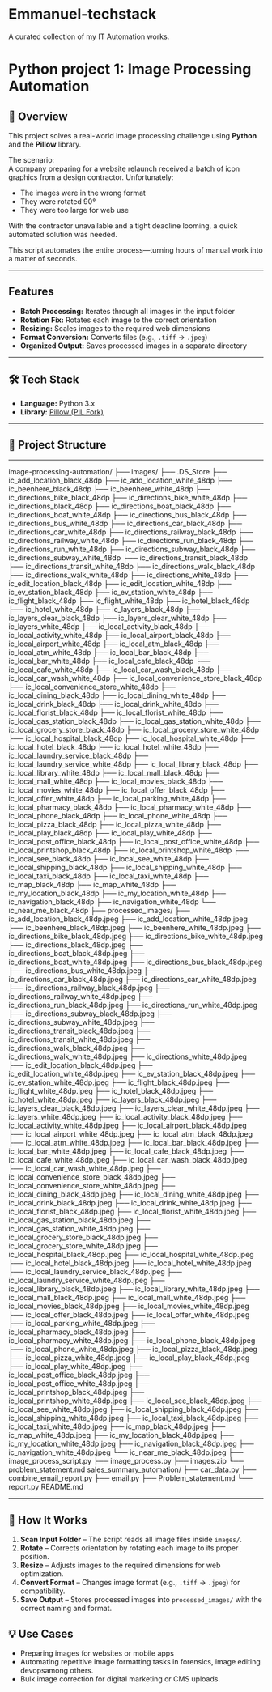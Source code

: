 # Emmanuel-techstack
A curated collection of my IT Automation works.

# Python project 1: Image Processing Automation

## 📌 Overview
This project solves a real-world image processing challenge using **Python** and the **Pillow** library.

The scenario:  
A company preparing for a website relaunch received a batch of icon graphics from a design contractor. Unfortunately:  
- The images were in the wrong format  
- They were rotated 90°  
- They were too large for web use  

With the contractor unavailable and a tight deadline looming, a quick automated solution was needed.

This script automates the entire process—turning hours of manual work into a matter of seconds.

---

## Features
- **Batch Processing:** Iterates through all images in the input folder
- **Rotation Fix:** Rotates each image to the correct orientation
- **Resizing:** Scales images to the required web dimensions
- **Format Conversion:** Converts files (e.g., `.tiff` → `.jpeg`)
- **Organized Output:** Saves processed images in a separate directory

---

## 🛠 Tech Stack
- **Language:** Python 3.x  
- **Library:** [Pillow (PIL Fork)](https://pillow.readthedocs.io/)  

---
## 📂 Project Structure
***
image-processing-automation/
    ├── images/
        ├── .DS_Store
        ├── ic_add_location_black_48dp
        ├── ic_add_location_white_48dp
        ├── ic_beenhere_black_48dp
        ├── ic_beenhere_white_48dp
        ├── ic_directions_bike_black_48dp
        ├── ic_directions_bike_white_48dp
        ├── ic_directions_black_48dp
        ├── ic_directions_boat_black_48dp
        ├── ic_directions_boat_white_48dp
        ├── ic_directions_bus_black_48dp
        ├── ic_directions_bus_white_48dp
        ├── ic_directions_car_black_48dp
        ├── ic_directions_car_white_48dp
        ├── ic_directions_railway_black_48dp
        ├── ic_directions_railway_white_48dp
        ├── ic_directions_run_black_48dp
        ├── ic_directions_run_white_48dp
        ├── ic_directions_subway_black_48dp
        ├── ic_directions_subway_white_48dp
        ├── ic_directions_transit_black_48dp
        ├── ic_directions_transit_white_48dp
        ├── ic_directions_walk_black_48dp
        ├── ic_directions_walk_white_48dp
        ├── ic_directions_white_48dp
        ├── ic_edit_location_black_48dp
        ├── ic_edit_location_white_48dp
        ├── ic_ev_station_black_48dp
        ├── ic_ev_station_white_48dp
        ├── ic_flight_black_48dp
        ├── ic_flight_white_48dp
        ├── ic_hotel_black_48dp
        ├── ic_hotel_white_48dp
        ├── ic_layers_black_48dp
        ├── ic_layers_clear_black_48dp
        ├── ic_layers_clear_white_48dp
        ├── ic_layers_white_48dp
        ├── ic_local_activity_black_48dp
        ├── ic_local_activity_white_48dp
        ├── ic_local_airport_black_48dp
        ├── ic_local_airport_white_48dp
        ├── ic_local_atm_black_48dp
        ├── ic_local_atm_white_48dp
        ├── ic_local_bar_black_48dp
        ├── ic_local_bar_white_48dp
        ├── ic_local_cafe_black_48dp
        ├── ic_local_cafe_white_48dp
        ├── ic_local_car_wash_black_48dp
        ├── ic_local_car_wash_white_48dp
        ├── ic_local_convenience_store_black_48dp
        ├── ic_local_convenience_store_white_48dp
        ├── ic_local_dining_black_48dp
        ├── ic_local_dining_white_48dp
        ├── ic_local_drink_black_48dp
        ├── ic_local_drink_white_48dp
        ├── ic_local_florist_black_48dp
        ├── ic_local_florist_white_48dp
        ├── ic_local_gas_station_black_48dp
        ├── ic_local_gas_station_white_48dp
        ├── ic_local_grocery_store_black_48dp
        ├── ic_local_grocery_store_white_48dp
        ├── ic_local_hospital_black_48dp
        ├── ic_local_hospital_white_48dp
        ├── ic_local_hotel_black_48dp
        ├── ic_local_hotel_white_48dp
        ├── ic_local_laundry_service_black_48dp
        ├── ic_local_laundry_service_white_48dp
        ├── ic_local_library_black_48dp
        ├── ic_local_library_white_48dp
        ├── ic_local_mall_black_48dp
        ├── ic_local_mall_white_48dp
        ├── ic_local_movies_black_48dp
        ├── ic_local_movies_white_48dp
        ├── ic_local_offer_black_48dp
        ├── ic_local_offer_white_48dp
        ├── ic_local_parking_white_48dp
        ├── ic_local_pharmacy_black_48dp
        ├── ic_local_pharmacy_white_48dp
        ├── ic_local_phone_black_48dp
        ├── ic_local_phone_white_48dp
        ├── ic_local_pizza_black_48dp
        ├── ic_local_pizza_white_48dp
        ├── ic_local_play_black_48dp
        ├── ic_local_play_white_48dp
        ├── ic_local_post_office_black_48dp
        ├── ic_local_post_office_white_48dp
        ├── ic_local_printshop_black_48dp
        ├── ic_local_printshop_white_48dp
        ├── ic_local_see_black_48dp
        ├── ic_local_see_white_48dp
        ├── ic_local_shipping_black_48dp
        ├── ic_local_shipping_white_48dp
        ├── ic_local_taxi_black_48dp
        ├── ic_local_taxi_white_48dp
        ├── ic_map_black_48dp
        ├── ic_map_white_48dp
        ├── ic_my_location_black_48dp
        ├── ic_my_location_white_48dp
        ├── ic_navigation_black_48dp
        ├── ic_navigation_white_48dp
        └── ic_near_me_black_48dp
    ├── processed_images/
        ├── ic_add_location_black_48dp.jpeg
        ├── ic_add_location_white_48dp.jpeg
        ├── ic_beenhere_black_48dp.jpeg
        ├── ic_beenhere_white_48dp.jpeg
        ├── ic_directions_bike_black_48dp.jpeg
        ├── ic_directions_bike_white_48dp.jpeg
        ├── ic_directions_black_48dp.jpeg
        ├── ic_directions_boat_black_48dp.jpeg
        ├── ic_directions_boat_white_48dp.jpeg
        ├── ic_directions_bus_black_48dp.jpeg
        ├── ic_directions_bus_white_48dp.jpeg
        ├── ic_directions_car_black_48dp.jpeg
        ├── ic_directions_car_white_48dp.jpeg
        ├── ic_directions_railway_black_48dp.jpeg
        ├── ic_directions_railway_white_48dp.jpeg
        ├── ic_directions_run_black_48dp.jpeg
        ├── ic_directions_run_white_48dp.jpeg
        ├── ic_directions_subway_black_48dp.jpeg
        ├── ic_directions_subway_white_48dp.jpeg
        ├── ic_directions_transit_black_48dp.jpeg
        ├── ic_directions_transit_white_48dp.jpeg
        ├── ic_directions_walk_black_48dp.jpeg
        ├── ic_directions_walk_white_48dp.jpeg
        ├── ic_directions_white_48dp.jpeg
        ├── ic_edit_location_black_48dp.jpeg
        ├── ic_edit_location_white_48dp.jpeg
        ├── ic_ev_station_black_48dp.jpeg
        ├── ic_ev_station_white_48dp.jpeg
        ├── ic_flight_black_48dp.jpeg
        ├── ic_flight_white_48dp.jpeg
        ├── ic_hotel_black_48dp.jpeg
        ├── ic_hotel_white_48dp.jpeg
        ├── ic_layers_black_48dp.jpeg
        ├── ic_layers_clear_black_48dp.jpeg
        ├── ic_layers_clear_white_48dp.jpeg
        ├── ic_layers_white_48dp.jpeg
        ├── ic_local_activity_black_48dp.jpeg
        ├── ic_local_activity_white_48dp.jpeg
        ├── ic_local_airport_black_48dp.jpeg
        ├── ic_local_airport_white_48dp.jpeg
        ├── ic_local_atm_black_48dp.jpeg
        ├── ic_local_atm_white_48dp.jpeg
        ├── ic_local_bar_black_48dp.jpeg
        ├── ic_local_bar_white_48dp.jpeg
        ├── ic_local_cafe_black_48dp.jpeg
        ├── ic_local_cafe_white_48dp.jpeg
        ├── ic_local_car_wash_black_48dp.jpeg
        ├── ic_local_car_wash_white_48dp.jpeg
        ├── ic_local_convenience_store_black_48dp.jpeg
        ├── ic_local_convenience_store_white_48dp.jpeg
        ├── ic_local_dining_black_48dp.jpeg
        ├── ic_local_dining_white_48dp.jpeg
        ├── ic_local_drink_black_48dp.jpeg
        ├── ic_local_drink_white_48dp.jpeg
        ├── ic_local_florist_black_48dp.jpeg
        ├── ic_local_florist_white_48dp.jpeg
        ├── ic_local_gas_station_black_48dp.jpeg
        ├── ic_local_gas_station_white_48dp.jpeg
        ├── ic_local_grocery_store_black_48dp.jpeg
        ├── ic_local_grocery_store_white_48dp.jpeg
        ├── ic_local_hospital_black_48dp.jpeg
        ├── ic_local_hospital_white_48dp.jpeg
        ├── ic_local_hotel_black_48dp.jpeg
        ├── ic_local_hotel_white_48dp.jpeg
        ├── ic_local_laundry_service_black_48dp.jpeg
        ├── ic_local_laundry_service_white_48dp.jpeg
        ├── ic_local_library_black_48dp.jpeg
        ├── ic_local_library_white_48dp.jpeg
        ├── ic_local_mall_black_48dp.jpeg
        ├── ic_local_mall_white_48dp.jpeg
        ├── ic_local_movies_black_48dp.jpeg
        ├── ic_local_movies_white_48dp.jpeg
        ├── ic_local_offer_black_48dp.jpeg
        ├── ic_local_offer_white_48dp.jpeg
        ├── ic_local_parking_white_48dp.jpeg
        ├── ic_local_pharmacy_black_48dp.jpeg
        ├── ic_local_pharmacy_white_48dp.jpeg
        ├── ic_local_phone_black_48dp.jpeg
        ├── ic_local_phone_white_48dp.jpeg
        ├── ic_local_pizza_black_48dp.jpeg
        ├── ic_local_pizza_white_48dp.jpeg
        ├── ic_local_play_black_48dp.jpeg
        ├── ic_local_play_white_48dp.jpeg
        ├── ic_local_post_office_black_48dp.jpeg
        ├── ic_local_post_office_white_48dp.jpeg
        ├── ic_local_printshop_black_48dp.jpeg
        ├── ic_local_printshop_white_48dp.jpeg
        ├── ic_local_see_black_48dp.jpeg
        ├── ic_local_see_white_48dp.jpeg
        ├── ic_local_shipping_black_48dp.jpeg
        ├── ic_local_shipping_white_48dp.jpeg
        ├── ic_local_taxi_black_48dp.jpeg
        ├── ic_local_taxi_white_48dp.jpeg
        ├── ic_map_black_48dp.jpeg
        ├── ic_map_white_48dp.jpeg
        ├── ic_my_location_black_48dp.jpeg
        ├── ic_my_location_white_48dp.jpeg
        ├── ic_navigation_black_48dp.jpeg
        ├── ic_navigation_white_48dp.jpeg
        └── ic_near_me_black_48dp.jpeg
    ├── image_process_script.py
    ├── image_process.py
    ├── images.zip
    └── problem_statement.md
sales_summary_automation/
    ├── car_data.py
    ├── combine_email_report.py
    ├── email.py
    ├── Problem_statement.md
    └── report.py
README.md
***


## 🔄 How It Works
1. **Scan Input Folder** – The script reads all image files inside `images/`.  
2. **Rotate** – Corrects orientation by rotating each image to its proper position.  
3. **Resize** – Adjusts images to the required dimensions for web optimization.  
4. **Convert Format** – Changes image format (e.g., `.tiff` → `.jpeg`) for compatibility.  
5. **Save Output** – Stores processed images into `processed_images/` with the correct naming and format.  


## 💡 Use Cases
- Preparing images for websites or mobile apps  
- Automating repetitive image formatting tasks in forensics, image editing devopsamong others.  
- Bulk image correction for digital marketing or CMS uploads. 


